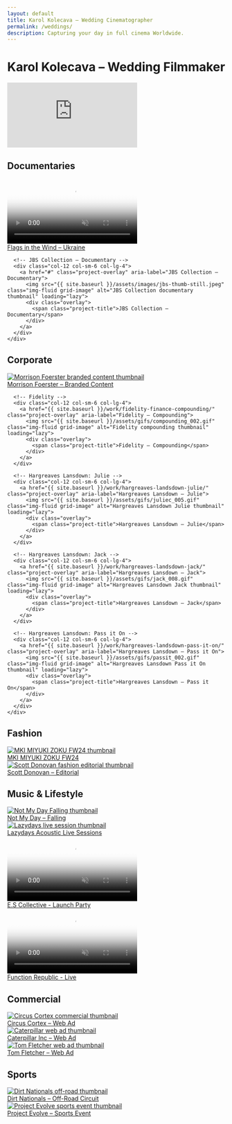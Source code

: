 ```yaml
---
layout: default
title: Karol Kolecava – Wedding Cinematographer
permalink: /weddings/
description: Capturing your day in full cinema Worldwide.
---
```


<div class="container mt-5 pt-5">

  <!-- Page H1 for SEO and accessibility -->
  <h1 class="visually-hidden">Karol Kolecava – Wedding Filmmaker</h1>

  <!-- Hero video section -->
  <section class="video-hero-container ratio ratio-16x9" aria-label="Showreel">
    <iframe
      src="https://www.youtube.com/embed/YOUR_VIDEO_ID?autoplay=1&mute=1&controls=0&showinfo=0&modestbranding=0&rel=0&loop=1&playlist=P56Fe2VRf5Y"
      frameborder="0"
      allow="autoplay; fullscreen"
      class="bg-iframe"
      title="Karol Kolecava Showreel"
    ></iframe>
  </section>

  <!-- Documentaries -->
  <section class="mt-5" aria-labelledby="documentaries-heading">
    <h2 id="documentaries-heading" class="category-headings">Documentaries</h2>
    <div class="row g-4">
      <!-- Flags in the Wind – Ukraine -->
      <div class="col-12 col-sm-6 col-lg-4">
        <a href="{{ site.baseurl }}/work/flags-in-the-wind/" class="project-overlay" aria-label="Flags in the Wind – Ukraine Trailer">
          <video class="img-fluid grid-image" autoplay loop muted playsinline loading="lazy" poster="{{ site.baseurl }}/assets/images/ua_oldman-thumb.jpg">
            <source src="{{ site.baseurl }}/assets/webm/ua_oldman.webm" type="video/webm">
          </video>
          <div class="overlay">
            <span class="project-title">Flags in the Wind – Ukraine</span>
          </div>
        </a>
      </div>

      <!-- JBS Collection – Documentary -->
      <div class="col-12 col-sm-6 col-lg-4">
        <a href="#" class="project-overlay" aria-label="JBS Collection – Documentary">
          <img src="{{ site.baseurl }}/assets/images/jbs-thumb-still.jpeg" class="img-fluid grid-image" alt="JBS Collection documentary thumbnail" loading="lazy">
          <div class="overlay">
            <span class="project-title">JBS Collection – Documentary</span>
          </div>
        </a>
      </div>
    </div>
  </section>

  <!-- Corporate -->
  <section class="mt-5" aria-labelledby="corporate-heading">
    <h2 id="corporate-heading" class="category-headings">Corporate</h2>
    <div class="row g-4">
      <!-- Morrison Foerster -->
      <div class="col-12 col-sm-6 col-lg-4">
        <a href="{{ site.baseurl }}/work/morrison-foerster/" class="project-overlay" aria-label="Morrison Foerster – Branded Content">
          <img src="{{ site.baseurl }}/assets/gifs/mofo_003.gif" class="img-fluid grid-image" alt="Morrison Foerster branded content thumbnail" loading="lazy">
          <div class="overlay">
            <span class="project-title">Morrison Foerster – Branded Content</span>
          </div>
        </a>
      </div>

      <!-- Fidelity -->
      <div class="col-12 col-sm-6 col-lg-4">
        <a href="{{ site.baseurl }}/work/fidelity-finance-compounding/" class="project-overlay" aria-label="Fidelity – Compounding">
          <img src="{{ site.baseurl }}/assets/gifs/compounding_002.gif" class="img-fluid grid-image" alt="Fidelity compounding thumbnail" loading="lazy">
          <div class="overlay">
            <span class="project-title">Fidelity – Compounding</span>
          </div>
        </a>
      </div>

      <!-- Hargreaves Lansdown: Julie -->
      <div class="col-12 col-sm-6 col-lg-4">
        <a href="{{ site.baseurl }}/work/hargreaves-landsdown-julie/" class="project-overlay" aria-label="Hargreaves Lansdown – Julie">
          <img src="{{ site.baseurl }}/assets/gifs/juliec_005.gif" class="img-fluid grid-image" alt="Hargreaves Lansdown Julie thumbnail" loading="lazy">
          <div class="overlay">
            <span class="project-title">Hargreaves Lansdown – Julie</span>
          </div>
        </a>
      </div>

      <!-- Hargreaves Lansdown: Jack -->
      <div class="col-12 col-sm-6 col-lg-4">
        <a href="{{ site.baseurl }}/work/hargreaves-landsdown-jack/" class="project-overlay" aria-label="Hargreaves Lansdown – Jack">
          <img src="{{ site.baseurl }}/assets/gifs/jack_008.gif" class="img-fluid grid-image" alt="Hargreaves Lansdown Jack thumbnail" loading="lazy">
          <div class="overlay">
            <span class="project-title">Hargreaves Lansdown – Jack</span>
          </div>
        </a>
      </div>

      <!-- Hargreaves Lansdown: Pass it On -->
      <div class="col-12 col-sm-6 col-lg-4">
        <a href="{{ site.baseurl }}/work/hargreaves-landsdown-pass-it-on/" class="project-overlay" aria-label="Hargreaves Lansdown – Pass it On">
          <img src="{{ site.baseurl }}/assets/gifs/passit_002.gif" class="img-fluid grid-image" alt="Hargreaves Lansdown Pass it On thumbnail" loading="lazy">
          <div class="overlay">
            <span class="project-title">Hargreaves Lansdown – Pass it On</span>
          </div>
        </a>
      </div>
    </div>
  </section>

  <!-- Fashion -->
  <section class="mt-5" aria-labelledby="fashion-heading">
    <h2 id="fashion-heading" class="category-headings">Fashion</h2>
    <div class="row g-4">
      <div class="col-12 col-sm-6 col-lg-4">
        <a href="{{ site.baseurl }}/work/miyuki-zoku-fw24-campaign/" class="project-overlay" aria-label="MKI MIYUKI ZOKU FW24 Campaign">
          <img src="{{ site.baseurl }}/assets/gifs/mki_002.gif" class="img-fluid grid-image" alt="MKI MIYUKI ZOKU FW24 thumbnail" loading="lazy">
          <div class="overlay">
            <span class="project-title">MKI MIYUKI ZOKU FW24</span>
          </div>
        </a>
      </div>
      <div class="col-12 col-sm-6 col-lg-4">
        <a href="{{ site.baseurl }}/work/scott-donovan/" class="project-overlay" aria-label="Scott Donovan Editorial">
          <img src="{{ site.baseurl }}/assets/gifs/scott_007.gif" class="img-fluid grid-image" alt="Scott Donovan fashion editorial thumbnail" loading="lazy">
          <div class="overlay">
            <span class="project-title">Scott Donovan – Editorial</span>
          </div>
        </a>
      </div>
    </div>
  </section>

  <!-- Music & Lifestyle -->
  <section class="mt-5" aria-labelledby="music-heading">
    <h2 id="music-heading" class="category-headings">Music & Lifestyle</h2>
    <div class="row g-4">
      <div class="col-12 col-sm-6 col-lg-4">
        <a href="{{ site.baseurl }}/work/not-my-day-falling/" class="project-overlay" aria-label="Not My Day – Falling">
          <img src="{{ site.baseurl }}/assets/gifs/nmd_003.gif" class="img-fluid grid-image" alt="Not My Day Falling thumbnail" loading="lazy">
          <div class="overlay">
            <span class="project-title">Not My Day – Falling</span>
          </div>
        </a>
      </div>
      <div class="col-12 col-sm-6 col-lg-4">
        <a href="{{ site.baseurl }}/work/lazydays-acoustic-live-sessions/" class="project-overlay" aria-label="Lazydays Acoustic Sessions">
          <img src="{{ site.baseurl }}/assets/gifs/mabes_001.gif" class="img-fluid grid-image" alt="Lazydays live session thumbnail" loading="lazy">
          <div class="overlay">
            <span class="project-title">Lazydays Acoustic Live Sessions</span>
          </div>
        </a>
      </div>
      <div class="col-12 col-sm-6 col-lg-4">
        <a href="{{ site.baseurl }}/work/es-collective/" class="project-overlay" aria-label="E.S Collective Launch Party">
          <video class="img-fluid grid-image" autoplay loop muted playsinline loading="lazy" poster="{{ site.baseurl }}/assets/images/ua_oldman-thumb.jpg">
            <source src="{{ site.baseurl }}/assets/webm/es_001.webm" type="video/webm">
          </video>
          <div class="overlay">
            <span class="project-title">E.S Collective - Launch Party</span>
          </div>
        </a>
      </div>
      <div class="col-12 col-sm-6 col-lg-4">
        <a href="{{ site.baseurl }}/work/function-republic/" class="project-overlay" aria-label="Function Republic - Live">
          <video class="img-fluid grid-image" autoplay loop muted playsinline loading="lazy" poster="{{ site.baseurl }}/assets/images/ua_oldman-thumb.jpg">
            <source src="{{ site.baseurl }}/assets/webm/functionrep_007.webm" type="video/webm">
          </video>
          <div class="overlay">
            <span class="project-title">Function Republic - Live</span>
          </div>
        </a>
      </div>
    </div>
  </section>

  <!-- Commercial -->
  <section class="mt-5" aria-labelledby="commercial-heading">
    <h2 id="commercial-heading" class="category-headings">Commercial</h2>
    <div class="row g-4">
      <div class="col-12 col-sm-6 col-lg-4">
        <a href="{{ site.baseurl }}/work/circus-cortex/" class="project-overlay" aria-label="Circus Cortex Web Ad">
          <img src="{{ site.baseurl }}/assets/gifs/cortex_010.gif" class="img-fluid grid-image" alt="Circus Cortex commercial thumbnail" loading="lazy">
          <div class="overlay">
            <span class="project-title">Circus Cortex – Web Ad</span>
          </div>
        </a>
      </div>
      <div class="col-12 col-sm-6 col-lg-4">
        <a href="#" class="project-overlay" aria-label="Caterpillar Inc Web Ad">
          <img src="{{ site.baseurl }}/assets/images/caterpillar-thumb-still_1.5.1-min.jpg" class="img-fluid grid-image" alt="Caterpillar web ad thumbnail" loading="lazy">
          <div class="overlay">
            <span class="project-title">Caterpillar Inc – Web Ad</span>
          </div>
        </a>
      </div>
      <div class="col-12 col-sm-6 col-lg-4">
        <a href="#" class="project-overlay" aria-label="Tom Fletcher Web Ad">
          <img src="{{ site.baseurl }}/assets/gifs/puffinbooks_001.gif" class="img-fluid grid-image" alt="Tom Fletcher web ad thumbnail" loading="lazy">
          <div class="overlay">
            <span class="project-title">Tom Fletcher – Web Ad</span>
          </div>
        </a>
      </div>
    </div>
  </section>

  <!-- Sports -->
  <section class="mt-5" aria-labelledby="sports-heading">
    <h2 id="sports-heading" class="category-headings">Sports</h2>
    <div class="row g-4">
      <div class="col-12 col-sm-6 col-lg-4">
        <a href="{{ site.baseurl }}/work/dirt-nationals/" class="project-overlay" aria-label="Dirt Nationals Off-Road Circuit">
          <img src="{{ site.baseurl }}/assets/gifs/dirt_003.gif" class="img-fluid grid-image" alt="Dirt Nationals off-road thumbnail" loading="lazy">
          <div class="overlay">
            <span class="project-title">Dirt Nationals – Off-Road Circuit</span>
          </div>
        </a>
      </div>
      <div class="col-12 col-sm-6 col-lg-4">
        <a href="#" class="project-overlay" aria-label="Project Evolve Sports Event">
          <img src="{{ site.baseurl }}/assets/images/projectevolve-001.png" class="img-fluid grid-image" alt="Project Evolve sports event thumbnail" loading="lazy">
          <div class="overlay">
            <span class="project-title">Project Evolve – Sports Event</span>
          </div>
        </a>
      </div>
    </div>
  </section>

</div>